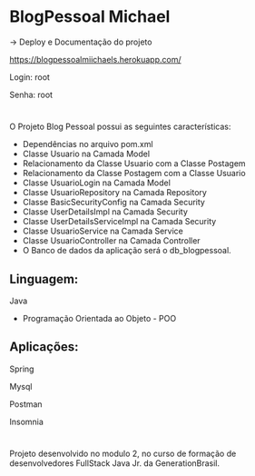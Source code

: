 # BlogPessoal Michael

-> Deploy e Documentação do projeto

https://blogpessoalmiichaels.herokuapp.com/

Login: root

Senha: root
#
O Projeto Blog Pessoal possui as seguintes características:

- Dependências no arquivo pom.xml
- Classe Usuario na Camada Model
- Relacionamento da Classe Usuario com a Classe Postagem
- Relacionamento da Classe Postagem com a Classe Usuario
- Classe UsuarioLogin na Camada Model
- Classe UsuarioRepository na Camada Repository
- Classe BasicSecurityConfig na Camada Security
- Classe UserDetailsImpl na Camada Security
- Classe UserDetailsServiceImpl na Camada Security
- Classe UsuarioService na Camada Service
- Classe UsuarioController na Camada Controller
- O Banco de dados da aplicação será o db_blogpessoal.
       
## Linguagem:

 Java
- Programação Orientada ao Objeto - POO



## Aplicações:

Spring 

Mysql 

Postman 

Insomnia

#

Projeto desenvolvido no modulo 2, no curso de formação de desenvolvedores FullStack Java Jr. da GenerationBrasil.
